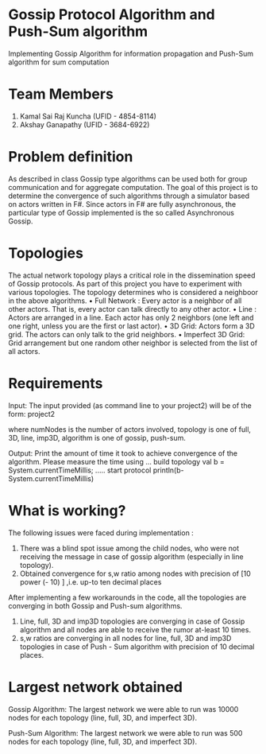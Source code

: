 # Gossip Protocol Algorithm and Push-Sum algorithm
Implementing Gossip Algorithm for information propagation and Push-Sum algorithm for sum computation

# Team Members
1. Kamal Sai Raj Kuncha (UFID - 4854-8114)
2. Akshay Ganapathy (UFID - 3684-6922)


# Problem definition
As described in class Gossip type algorithms can be used both for group communication and for aggregate computation. The goal of this project is to determine the convergence of such algorithms through a simulator based on actors written in F#. Since actors in F# are fully asynchronous, the particular type of Gossip implemented is the so called Asynchronous Gossip.

# Topologies
The actual network topology plays a critical role in the dissemination speed of Gossip protocols. As part of this project you have to experiment with various topologies. The topology determines who is considered a neighboor in the above algorithms.
    • Full Network : Every actor is a neighbor of all other actors. That is, every actor can talk directly to any other actor.
    • Line : Actors are arranged in a line. Each actor has only 2 neighbors (one left and one right, unless you are the first or last actor).
    • 3D Grid: Actors form a 3D grid. The actors can only talk to the grid neighbors.
    • Imperfect 3D Grid: Grid arrangement but one random other neighbor is selected from the list of all actors.

# Requirements
Input: The input provided (as command line to your project2) will be of the form:
    project2 <numNodes> <topology> <algorithm>

where numNodes is the number of actors involved, topology is one of full, 3D, line, imp3D, algorithm is one of gossip, push-sum.


Output: Print the amount of time it took to achieve convergence of the algorithm. Please measure the time using
... build topology
val b = System.currentTimeMillis;
..... start protocol
println(b-System.currentTimeMillis)

# What is working?

The following issues were faced during implementation :
 
1) There was a blind spot issue among the child nodes, who were not receiving the message in case of gossip algorithm (especially in line topology).
2) Obtained convergence for s,w ratio among nodes with precision of [10 power (- 10) ] ,i.e. up-to ten decimal places

After implementing a few workarounds in the code, all the topologies are converging in both Gossip and Push-sum algorithms.

1) Line, full, 3D and imp3D topologies are converging in case of Gossip algorithm  and all nodes are able to receive the rumor at-least 10 times.
2) s,w ratios are converging in all nodes for line, full, 3D and imp3D topologies in case of Push - Sum algorithm with precision of 10 decimal places.


# Largest network obtained

Gossip Algorithm: The largest network we were able to run was 10000 nodes for each topology (line, full, 3D, and imperfect 3D).

Push-Sum Algorithm: The largest network we were able to run was 500 nodes for each topology (line, full, 3D, and imperfect 3D). 
